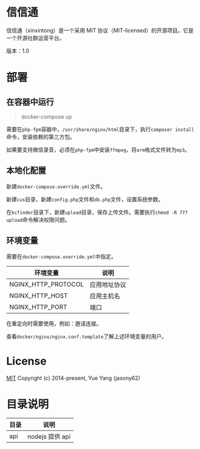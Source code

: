 # 信信通

信信通（xinxintong）是一个采用 MIT 协议（MIT-licensed）的开源项目。它是一个开源社群运营平台。

版本：1.0

# 部署

## 在容器中运行

> docker-compose up

需要在`php-fpm`容器中，`/usr/share/nginx/html`目录下，执行`composer install`命令，安装依赖的第三方包。

如果要支持微信录音，必须在`php-fpm`中安装`ffmpeg`，将`arm`格式文件转为`mp3`。

## 本地化配置

新建`docker-compose.override.yml`文件。

新建`cus`目录，新建`config.php`文件和`db.php`文件，设置系统参数。

在`kcfinder`目录下，新建`upload`目录，保存上传文件。需要执行`chmod -R 777 upload`命令解决权限问题。

## 环境变量

需要在`docker-compose.override.yml`中指定。

| 环境变量            | 说明         |
| ------------------- | ------------ |
| NGINX_HTTP_PROTOCOL | 应用地址协议 |
| NGINX_HTTP_HOST     | 应用主机名   |
| NGINX_HTTP_PORT     | 端口         |

在重定向时需要使用，例如：邀请连接。

查看`docker/nginx/nginx.conf.template`了解上述环境变量的用户。

# License

[MIT](http://opensource.org/licenses/MIT)
Copyright (c) 2014-present, Yue Yang (jasony62)

# 目录说明

| 目录 | 说明            |
| ---- | --------------- |
| api  | nodejs 提供 api |

